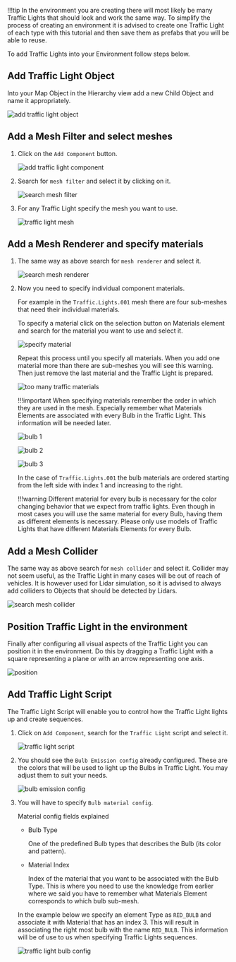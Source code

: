 !!!tip
    In the environment you are creating there will most likely be many Traffic Lights that should look and work the same way.
    To simplify the process of creating an environment it is advised to create one Traffic Light of each type with this tutorial and then save them as prefabs that you will be able to reuse.

To add Traffic Lights into your Environment follow steps below.

## Add Traffic Light Object
Into your Map Object in the Hierarchy view add a new Child Object and name it appropriately.

![add traffic light object](traffic_light_add_object.gif)

## Add a Mesh Filter and select meshes

1. Click on the `Add Component` button.

    ![add traffic light component](traffic_light_add_component.gif)

1. Search for `mesh filter` and select it by clicking on it.

    ![search mesh filter](mesh_filter_search.png)

1. For any Traffic Light specify the mesh you want to use.

    ![traffic light mesh](traffic_light_select_mesh.gif)

## Add a Mesh Renderer and specify materials

1. The same way as above search for `mesh renderer` and select it.

    ![search mesh renderer](mesh_renderer_search.png)

1. Now you need to specify individual component materials.

    For example in the `Traffic.Lights.001` mesh there are four sub-meshes that need their individual materials.

    To specify a material click on the selection button on Materials element and search for the material you want to use and select it.

    ![specify material](traffic_light_select_material.gif)

    Repeat this process until you specify all materials.
    When you add one material more than there are sub-meshes you will see this warning.
    Then just remove the last material and the Traffic Light is prepared.

    ![too many traffic materials](traffic_light_too_many_materials.png)

    !!!important
        When specifying materials remember the order in which they are used in the mesh.
        Especially remember what Materials Elements are associated with every Bulb in the Traffic Light.
        This information will be needed later.

    ![bulb 1](traffic_light_1_bulb.png)

    ![bulb 2](traffic_light_2_bulb.png)

    ![bulb 3](traffic_light_3_bulb.png)

    In the case of `Traffic.Lights.001` the bulb materials are ordered starting from the left side with index 1 and increasing to the right.
    
    !!!warning
        Different material for every bulb is necessary for the color changing behavior that we expect from traffic lights.
        Even though in most cases you will use the same material for every Bulb, having them as different elements is necessary.
        Please only use models of Traffic Lights that have different Materials Elements for every Bulb.

## Add a Mesh Collider
The same way as above search for `mesh collider` and select it.
Collider may not seem useful, as the Traffic Light in many cases will be out of reach of vehicles.
It is however used for Lidar simulation, so it is advised to always add colliders to Objects that should be detected by Lidars.

![search mesh collider](mesh_collider_search.png)

## Position Traffic Light in the environment
Finally after configuring all visual aspects of the Traffic Light you can position it in the environment.
Do this by dragging a Traffic Light with a square representing a plane or with an arrow representing one axis.

![position](traffic_light_position.gif)

## Add Traffic Light Script
The Traffic Light Script will enable you to control how the Traffic Light lights up and create sequences.

1. Click on `Add Component`, search for the `Traffic Light` script and select it.

    ![traffic light script](traffic_light_script_search.png)

2. You should see the `Bulb Emission config` already configured. These are the colors that will be used to light up the Bulbs in Traffic Light. You may adjust them to suit your needs.

    ![bulb emission config](traffic_light_bulb_emissions_config.png)

3. You will have to specify `Bulb material config`.

    Material config fields explained
    
    - Bulb Type
        
        One of the predefined Bulb types that describes the Bulb (its color and pattern).

    - Material Index
        
        Index of the material that you want to be associated with the Bulb Type. This is where you need to use the knowledge from earlier where we said you have to remember what Materials Element corresponds to which bulb sub-mesh.

    In the example below we specify an element Type as `RED_BULB` and associate it with Material that has an index 3.
    This will result in associating the right most bulb with the name `RED_BULB`.
    This information will be of use to us when specifying Traffic Lights sequences.

    ![traffic light bulb config](traffic_light_bulb_config.gif)